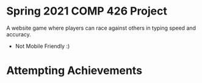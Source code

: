 # Spring 2021 COMP 426 Project

A website game where players can race against others in typing speed and accuracy.
- Not Mobile Friendly :)

# Attempting Achievements
